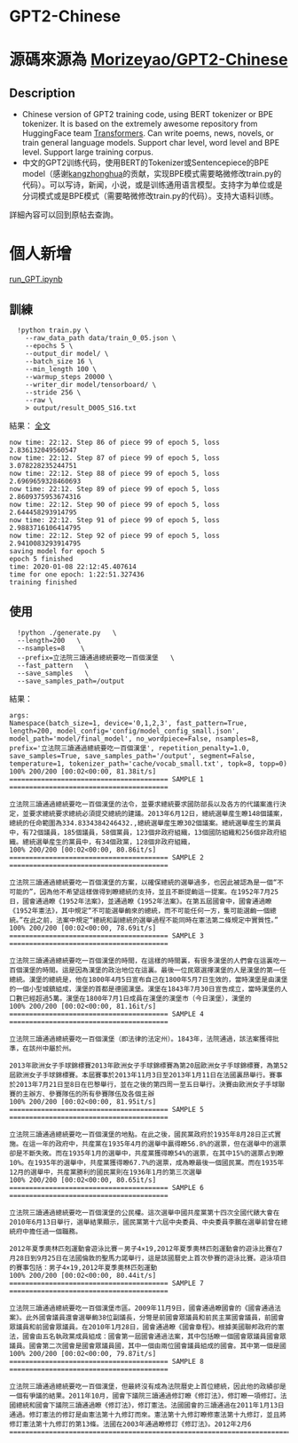 # GPT2-Chinese
# 源碼來源為 [Morizeyao/GPT2-Chinese](https://github.com/Morizeyao/GPT2-Chinese)
## Description

- Chinese version of GPT2 training code, using BERT tokenizer or BPE tokenizer. It is based on the extremely awesome repository from HuggingFace team [Transformers](https://github.com/huggingface/transformers). Can write poems, news, novels, or train general language models. Support char level, word level and BPE level. Support large training corpus.
- 中文的GPT2训练代码，使用BERT的Tokenizer或Sentencepiece的BPE model（感谢[kangzhonghua](https://github.com/kangzhonghua)的贡献，实现BPE模式需要略微修改train.py的代码）。可以写诗，新闻，小说，或是训练通用语言模型。支持字为单位或是分词模式或是BPE模式（需要略微修改train.py的代码）。支持大语料训练。

詳細內容可以回到原帖去查詢。

# 個人新增

[run_GPT.ipynb](https://drive.google.com/file/d/1eJJEqRFPhvt6xmwbr_0ngYP1GyGqSlht/view?usp=sharing)


## 訓練

```
  !python train.py \
    --raw_data_path data/train_0_05.json \
    --epochs 5 \
    --output_dir model/ \
    --batch_size 16 \
    --min_length 100 \
    --warmup_steps 20000 \
    --writer_dir model/tensorboard/ \
    --stride 256 \
    --raw \
    > output/result_D005_S16.txt
```
結果： [全文](https://github.com/Chunshan-Theta/GPT_chinese_trandition/blob/master/output/result_D005_S16.txt)

```
now time: 22:12. Step 86 of piece 99 of epoch 5, loss 2.836132049560547
now time: 22:12. Step 87 of piece 99 of epoch 5, loss 3.078228235244751
now time: 22:12. Step 88 of piece 99 of epoch 5, loss 2.6969659328460693
now time: 22:12. Step 89 of piece 99 of epoch 5, loss 2.8609375953674316
now time: 22:12. Step 90 of piece 99 of epoch 5, loss 2.644458293914795
now time: 22:12. Step 91 of piece 99 of epoch 5, loss 2.9883716106414795
now time: 22:12. Step 92 of piece 99 of epoch 5, loss 2.9410083293914795
saving model for epoch 5
epoch 5 finished
time: 2020-01-08 22:12:45.407614
time for one epoch: 1:22:51.327436
training finished
```



## 使用

```
  !python ./generate.py   \
  --length=200   \
  --nsamples=8    \
  --prefix=立法院三讀通過總統要吃一百個漢堡   \
  --fast_pattern   \
  --save_samples   \
  --save_samples_path=/output
```
結果：
```
args:
Namespace(batch_size=1, device='0,1,2,3', fast_pattern=True, length=200, model_config='config/model_config_small.json', model_path='model/final_model', no_wordpiece=False, nsamples=8, prefix='立法院三讀通過總統要吃一百個漢堡', repetition_penalty=1.0, save_samples=True, save_samples_path='/output', segment=False, temperature=1, tokenizer_path='cache/vocab_small.txt', topk=8, topp=0)
100% 200/200 [00:02<00:00, 81.38it/s]
======================================== SAMPLE 1 ========================================

立法院三讀通過總統要吃一百個漢堡的法令，並要求總統要求國防部長以及各方的代議案進行決定，並要求總統要求總統必須提交總統的建議。2013年6月12日，總統選舉産生瞭148個議案，總統的任命範圍為334.8334384246432.,總統選舉産生瞭302個議案。總統選舉産生的黨員中，有72個議員，185個議員，58個黨員，123個非政府組織，13個國防組織和256個非政府組織。總統選舉産生的黨員中，有34個政黨，128個非政府組織，
100% 200/200 [00:02<00:00, 80.86it/s]
======================================== SAMPLE 2 ========================================

立法院三讀通過總統要吃一百個漢堡的方案，以確保總統的選舉過多，也因此被認為是一個“不可能的”，因為他不希望這樣做得到瞭總統的支持，並且不斷提齣這一提案。在1952年7月25日，國會通過瞭《1952年法案》，並通過瞭《1952年法案》。在第五屆國會中，國會通過瞭《1952年憲法》，其中規定“不可能選舉齣來的總統，而不可能任何一方，隻可能選齣一個總統。”在此之前，法案中規定“總統和副總統的選舉過程不能同時在憲法第二條規定中實質性。”
100% 200/200 [00:02<00:00, 78.69it/s]
======================================== SAMPLE 3 ========================================

立法院三讀通過總統要吃一百個漢堡的時間，在這樣的時間裏，有很多漢堡的人們會在這裏吃一百個漢堡的時間。這是因為漢堡的政治地位在這裏。最後一位民眾選擇漢堡的人是漢堡的第一任總統。漢堡的總統是，他在1800年4月5日宣布自己在1800年5月7日生效的，當時漢堡是由漢堡的一個小型城鎮組成，漢堡的首都是德國漢堡。漢堡在1843年7月30日宣告成立，當時漢堡的人口數已經超過5萬。漢堡在1800年7月1日成員在漢堡的漢堡市（今日漢堡），漢堡的
100% 200/200 [00:02<00:00, 81.16it/s]
======================================== SAMPLE 4 ========================================

立法院三讀通過總統要吃一百個漢堡（即法律的法定州）。1843年，法院通過，該法案獲得批準，在該州中屬於州。

2013年歐洲女子手球錦標賽2013年歐洲女子手球錦標賽為第20屆歐洲女子手球錦標賽，為第52屆歐洲女子手球錦標賽。本屆賽事於2013年11月3日至2013年1月11日在法國裏昂舉行。賽事於2013年7月21日至8日在巴黎舉行，並在之後的第四周一至五日舉行。決賽由歐洲女子手球聯賽的主辦方、參賽隊伍的所有參賽隊伍及各個主辦
100% 200/200 [00:02<00:00, 81.95it/s]
======================================== SAMPLE 5 ========================================

立法院三讀通過總統要吃一百個漢堡的地點。在此之後，國民黨政府於1935年8月28日正式實施。在這一年的政府中，共産黨在1935年4月的選舉中贏得瞭56.8%的選票，但在選舉中的選票卻是不斷失敗。而在1935年1月的選舉中，共産黨獲得瞭54%的選票，在其中15%的選票占到瞭10%。在1935年的選舉中，共産黨獲得瞭67.7%的選票，成為瞭最後一個國民黨。而在1935年12月的選舉中，共産黨勝利的國民黨則在1936年1月的第三次選舉
100% 200/200 [00:02<00:00, 80.65it/s]
======================================== SAMPLE 6 ========================================

立法院三讀通過總統要吃一百個漢堡的公民權。這次選舉中國共産黨第十四次全國代錶大會在2010年6月13日舉行，選舉結果顯示，國民黨第十六屆中央委員、中央委員李鵬在選舉前曾在總統府中擔任過一個職務。

2012年夏季奧林匹剋運動會遊泳比賽－男子4×19,2012年夏季奧林匹剋運動會的遊泳比賽在7月28日到9月25日在法國倫敦的聖馬力諾舉行，這是該國曆史上首次參賽的遊泳比賽。遊泳項目的賽事包括：男子4×19,2012年夏季奧林匹剋運動
100% 200/200 [00:02<00:00, 80.44it/s]
======================================== SAMPLE 7 ========================================

立法院三讀通過總統要吃一百個漢堡市區。2009年11月9日，國會通過瞭國會的《國會通過法案》。此外國會議員還會選舉齣38位副議長，分彆是前國會眾議員和前民主黨國會議員，前國會眾議員和前國會眾議員。在2010年1月28日，國會通過瞭《國會章程》。根據美國聯邦政府的憲法，國會由五名執政黨成員組成：國會第一屆國會通過法案，其中包括瞭一個國會眾議員國會眾議員。國會第二次國會是國會眾議員國，其中一個由兩位國會議員組成的國會。其中第一個是國
100% 200/200 [00:02<00:00, 79.87it/s]
======================================== SAMPLE 8 ========================================

立法院三讀通過總統要吃一百個漢堡，但最終沒有成為法院曆史上首位總統，因此他的政績卻是一個有爭議的結果。2011年10月，國會下議院三讀通過修訂瞭《修訂法》，修訂瞭一項修訂。法國總統和國會下議院三讀通過瞭《修訂法》，修訂憲法。法國國會的三讀通過在2011年1月13日通過。修訂憲法的修訂是由憲法第十九修訂而來。憲法第十九修訂瞭修憲法第十九修訂，並且將修訂憲法第十九修訂的第13條。法國在2003年通過瞭修訂《修訂法》。2012年2月6
================================================================================
```
